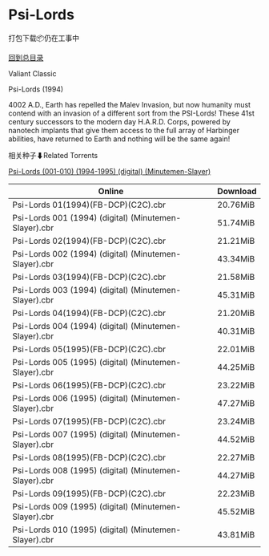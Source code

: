 # Psi-Lords

打包下载📦仍在工事中

[回到总目录](/Catalogs.md)

Valiant Classic

Psi-Lords (1994)

4002 A.D., Earth has repelled the Malev Invasion, but now humanity must contend with an invasion of a different sort from the PSI-Lords! These 41st century successors to the modern day H.A.R.D. Corps, powered by nanotech implants that give them access to the full array of Harbinger abilities, have returned to Earth and nothing will be the same again!





相关种子⬇Related Torrents

[Psi-Lords (001-010) (1994-1995) (digital) (Minutemen-Slayer)](https://github.com/alicewish/markdown/blob/master/torrent/Psi-Lords--001-010---1994-1995---digital---Minutemen-Slayer.md)

Online | Download
--- | ---
Psi-Lords 01(1994)(FB-DCP)(C2C).cbr | 20.76MiB
Psi-Lords 001 (1994) (digital) (Minutemen-Slayer).cbr | 51.74MiB
Psi-Lords 02(1994)(FB-DCP)(C2C).cbr | 21.21MiB
Psi-Lords 002 (1994) (digital) (Minutemen-Slayer).cbr | 43.34MiB
Psi-Lords 03(1994)(FB-DCP)(C2C).cbr | 21.58MiB
Psi-Lords 003 (1994) (digital) (Minutemen-Slayer).cbr | 45.31MiB
Psi-Lords 04(1994)(FB-DCP)(C2C).cbr | 21.20MiB
Psi-Lords 004 (1994) (digital) (Minutemen-Slayer).cbr | 40.31MiB
Psi-Lords 05(1995)(FB-DCP)(C2C).cbr | 22.01MiB
Psi-Lords 005 (1995) (digital) (Minutemen-Slayer).cbr | 44.25MiB
Psi-Lords 06(1995)(FB-DCP)(C2C).cbr | 23.22MiB
Psi-Lords 006 (1995) (digital) (Minutemen-Slayer).cbr | 47.27MiB
Psi-Lords 07(1995)(FB-DCP)(C2C).cbr | 23.24MiB
Psi-Lords 007 (1995) (digital) (Minutemen-Slayer).cbr | 44.52MiB
Psi-Lords 08(1995)(FB-DCP)(C2C).cbr | 22.27MiB
Psi-Lords 008 (1995) (digital) (Minutemen-Slayer).cbr | 44.27MiB
Psi-Lords 09(1995)(FB-DCP)(C2C).cbr | 22.23MiB
Psi-Lords 009 (1995) (digital) (Minutemen-Slayer).cbr | 45.52MiB
Psi-Lords 010 (1995) (digital) (Minutemen-Slayer).cbr | 43.81MiB